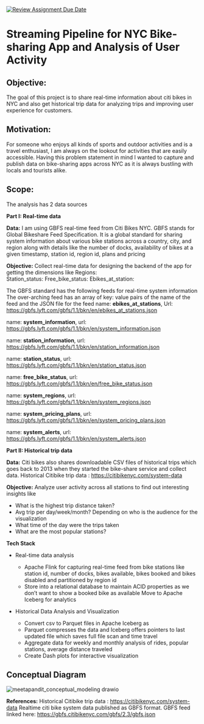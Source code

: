 [![Review Assignment Due Date](https://classroom.github.com/assets/deadline-readme-button-24ddc0f5d75046c5622901739e7c5dd533143b0c8e959d652212380cedb1ea36.svg)](https://classroom.github.com/a/1lXY_Wlg)

# Streaming Pipeline for NYC Bike-sharing App and Analysis of User Activity

## Objective: 
The goal of this project is to share real-time information about citi bikes in NYC and also get historical trip data for analyzing trips and improving user experience for customers.

## Motivation: 
For someone who enjoys all kinds of sports and outdoor activities and is a travel enthusiast, I am always on the lookout for activities that are easily accessible. Having this problem statement in mind I wanted to capture and publish data on bike-sharing apps across NYC as it is always bustling with locals and tourists alike.

## Scope: 
The analysis has 2 data sources

**Part I: Real-time data**

**Data:** I am using GBFS real-time feed from Citi Bikes NYC. GBFS stands for Global Bikeshare Feed Specification. It is a global standard for sharing system information about various bike stations across a country, city, and region along with details like the number of docks, availability of bikes at a given timestamp, station id, region id, plans and pricing

**Objective:** Collect real-time data for designing the backend of the app for getting the dimensions like 
Regions:  
Station_status: 
Free_bike_status: 
Ebikes_at_station: 

The GBFS standard has the following feeds for real-time system information
The over-arching feed has an array of key: value pairs of the name of the feed and the JSON file for the feed
name: **ebikes_at_stations**,
 Url: https://gbfs.lyft.com/gbfs/1.1/bkn/en/ebikes_at_stations.json

name: **system_information**,
 url: https://gbfs.lyft.com/gbfs/1.1/bkn/en/system_information.json

name: **station_information**,
 url: https://gbfs.lyft.com/gbfs/1.1/bkn/en/station_information.json

name: **station_status**,
 url: https://gbfs.lyft.com/gbfs/1.1/bkn/en/station_status.json

name: **free_bike_status**,
url: https://gbfs.lyft.com/gbfs/1.1/bkn/en/free_bike_status.json

name: **system_regions**,
url: https://gbfs.lyft.com/gbfs/1.1/bkn/en/system_regions.json

name: **system_pricing_plans**,
 url: https://gbfs.lyft.com/gbfs/1.1/bkn/en/system_pricing_plans.json

name: **system_alerts**,
url: https://gbfs.lyft.com/gbfs/1.1/bkn/en/system_alerts.json


**Part II: Historical trip data**

**Data:** Citi bikes also shares downloadable CSV files of historical trips which goes back to 2013 when they started the bike-share service and collect data.
Historical Citibike trip data : https://citibikenyc.com/system-data

**Objective:** Analyze user activity across all stations to find out interesting insights like 
- What is the highest trip distance taken?
- Avg trip per day/week/month? Depending on who is the audience for the visualization
- What time of the day were the trips taken
- What are the most popular stations?
  
**Tech Stack**

- Real-time data analysis
  - Apache Flink for capturing real-time feed from bike stations like station id, number of docks, bikes available, bikes booked and bikes 
  disabled and partitioned by region id
  - Store into a relational database to maintain ACID properties as we don’t want  to show a booked bike as available
  Move to Apache Iceberg for analytics

- Historical Data Analysis and Visualization
  - Convert csv to Parquet files in Apache Iceberg as 
  - Parquet compresses the data and Iceberg offers pointers to last updated file which saves full file scan and time travel
  - Aggregate data for weekly and monthly analysis of rides, popular stations, average distance traveled
  - Create Dash plots for interactive visualization
    
## Conceptual Diagram

![meetapandit_conceptual_modeling drawio](https://github.com/DataExpert-ZachWilson-V4/capstone-project-meeta-p/assets/15186489/ceb466f5-b424-4c8f-8bef-9acc74212421)

**References:**
Historical Citibike trip data : https://citibikenyc.com/system-data
Realtime citi bike system data published as GBFS format. GBFS feed linked here: https://gbfs.citibikenyc.com/gbfs/2.3/gbfs.json
